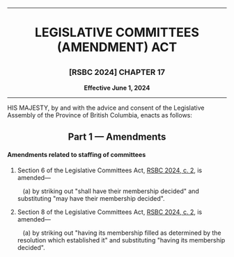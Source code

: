 <div align="center">

<hr/>

<h1>LEGISLATIVE COMMITTEES (AMENDMENT) ACT</h1>

<h2><small>[RSBC 2024] CHAPTER 17</small></h2>

**Effective June 1, 2024**

<hr/>

</div>

HIS MAJESTY, by and with the advice and consent of the Legislative Assembly of the Province of British Columbia, enacts as follows:

<div align="center">
<h2>Part 1 — Amendments</h2>
</div>

#### Amendments related to staffing of committees

1. Section 6 of the Legislative Committees Act, [RSBC 2024, c. 2](./2.md), is amended—

    &nbsp;&nbsp;&nbsp;(a) by striking out "shall have their membership decided" and substituting "may have their membership decided".

2. Section 8 of the Legislative Committees Act, [RSBC 2024, c. 2](./2.md), is amended—

    &nbsp;&nbsp;&nbsp;(a) by striking out "having its membership filled as determined by the resolution which established it" and substituting "having its membership decided".
